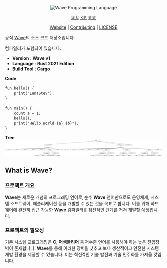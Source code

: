 <div align="center">
  <picture>
    <img alt="Wave Programming Language"
         src="https://wave-lang.dev/assets/img/features/wave.png"
         width="50%">
  </picture>

[🇺🇸][ENGLISH] [🇰🇷][KOREAN] [🇪🇸][SPANISH]

[Website][Wave] | [Contributing] | [LICENSE]

</div>

공식 [Wave]의 소스 코드 저장소입니다.

컴파일러가 포함되어 있습니다.

[Wave]: https://www.wave-lang.dev
[Contributing]: CONTRIBUTING.md
[LICENSE]: LICENSE

[KOREAN]: KOREAN.md
[ENGLISH]: ../../README.md
[SPANISH]: SPANISH.md

- **Version** : **Wave v1**
- **Language** : **Rust 2021 Edition**
- **Build Tool** : **Cargo**

**Code**

```wave
fun hello() {
    print("LunaStev");
}

fun main() {
    count a = 1;
    hello();
    print("Hello World {a} {b}");
}
```

**Tree**
![Tree](wavetree.svg)

## What is Wave?

### 프로젝트 개요

**Wave**는 새로운 개념의 프로그래밍 언어로, 순수 **Wave** 언어만으로도 운영체제, 시스템 소프트웨어, 애플리케이션 등을 개발할 수 있는 것을 목표로 합니다. 
이를 위해 하드웨어에 완전히 접근 가능한 **Wave** 컴파일러를 점진적인 단계를 거쳐 개발할 예정입니다.


### 프로젝트의 필요성

기존 시스템 프로그래밍은 **C**, **어셈블리어** 등 저수준 언어를 사용해야 하는 높은 진입장벽이 존재합니다. 
**Wave**를 통해 이러한 장벽을 낮추고 보다 생산적이고 안전한 시스템 개발 환경을 제공할 수 있습니다. 
이는 혁신적인 기술 발전과 기술 민주화를 가져올 것입니다.